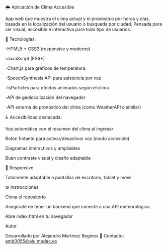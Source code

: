 🌦️ Aplicación de Clima Accesible


App web que muestra el clima actual y el pronóstico por horas y días, basada en la localización del usuario o búsqueda por ciudad.
Pensada para ser visual, accesible e interactiva para todo tipo de usuarios.




🔧 Tecnologías:

-HTML5 + CSS3 (responsive y moderno)

-JavaScript (ES6+)

-Chart.js para gráficos de temperatura

-SpeechSynthesis API para asistencia por voz

-tsParticles para efectos animados según el clima

-API de geolocalización del navegador

-API externa de pronóstico del clima (como WeatherAPI o similar)




♿ Accesibilidad destacada:

Voz automática con el resumen del clima al ingresar

Botón flotante para activar/desactivar voz (modo accesible)

Diagramas interactivos y ampliables

Buen contraste visual y diseño adaptable




📱 Responsive

Totalmente adaptable a pantallas de escritorio, tablet y móvil




⚙️ Instrucciones

Clona el repositorio

Asegúrate de tener un backend que conecte a una API meteorológica

Abre index.html en tu navegador




 Autor

Desarrollado por Alejandro Martínez Begines
📧 Contacto: amb0055@alu.medac.es
